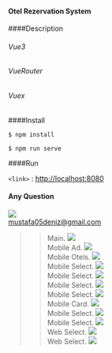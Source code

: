 
####  Otel Rezervation System


####Description
 
<h6>Vue3</h6>
<h6>VueRouter</h6>
<h6>Vuex</h6>

####Install

`$ npm install`

`$ npm run serve`

####Run

`<link>` : <http://localhost:8080>


#### Any Question


<a href="mailto:mustafa05deniz@gmail.com?"><img src="https://img.shields.io/badge/gmail-%23DD0031.svg?&style=for-the-badge&logo=gmail&logoColor=white"/></a><br>
mustafa05deniz@gmail.com
> > Main.
![](screenshot/Screenshot_1.png)<br>
> Mobile Ad.
![](screenshot/Screenshot_2.png)<br>
> > Mobile Otels.
![](screenshot/Screenshot_3.png)<br>
> > Mobile Select.
![](screenshot/Screenshot_4.png)<br>
> > Mobile Select.
![](screenshot/Screenshot_5.png)<br>
> > Mobile Select.
![](screenshot/Screenshot_6.png)<br>
> > Mobile Select.
![](screenshot/Screenshot_7.png)<br>
> > Mobile Card.
![](screenshot/Screenshot_8.png)<br>
> > Mobile Select.
![](screenshot/Screenshot_9.png)<br>
> > Mobile Select.
![](screenshot/Screenshot_10.png)<br>
> > Web Select.
![](screenshot/Screenshot_11.png)<br>
> > Web Select.
![](screenshot/Screenshot_12.png)<br>
